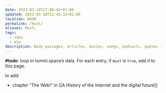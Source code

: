 ```yaml
---
date: 2023-03-14T17:00:42+01:00
updated: 2023-03-18T22:43:32+01:00
location: BAUM
permalink: /must/
aliases: Must…
tags:
  - idea
  - wip
description: Book passages, articles, movies, songs, podcasts, quotes I believe anyone should read/watch/listen to at least once in their life. Even stuff to do, or events to attend.
---
```

**#todo**: loop in tommi.space’s data. For each entry, if `must` is `true`, add it to this page.

to add:

- chapter “The Web!” in [[A History of the Internet and the digital future]]
